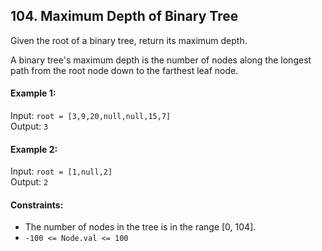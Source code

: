 ## 104. Maximum Depth of Binary Tree

Given the root of a binary tree, return its maximum depth.

A binary tree's maximum depth is the number of nodes along the longest path from the root node down to the farthest leaf
node.

#### Example 1:

Input: `root = [3,9,20,null,null,15,7]`<br>
Output: `3`

#### Example 2:

Input: `root = [1,null,2]`<br>
Output: `2`

#### Constraints:

- The number of nodes in the tree is in the range [0, 104].
- `-100 <= Node.val <= 100`
